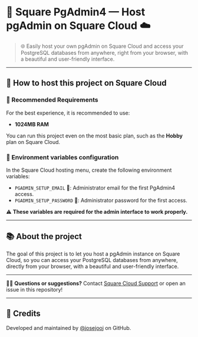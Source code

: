 
# 🐘 Square PgAdmin4 — Host pgAdmin on Square Cloud ☁️

> 🌐 Easily host your own pgAdmin on Square Cloud and access your PostgreSQL databases from anywhere, right from your browser, with a beautiful and user-friendly interface.

---

## 🚀 How to host this project on Square Cloud

### 📝 Recommended Requirements

For the best experience, it is recommended to use:

- **1024MB RAM**

You can run this project even on the most basic plan, such as the **Hobby** plan on Square Cloud.

### 🔧 Environment variables configuration

In the Square Cloud hosting menu, create the following environment variables:

- `PGADMIN_SETUP_EMAIL` 📧: Administrator email for the first PgAdmin4 access.
- `PGADMIN_SETUP_PASSWORD` 🔑: Administrator password for the first access.

⚠️ **These variables are required for the admin interface to work properly.**

---

## 📚 About the project

The goal of this project is to let you host a pgAdmin instance on Square Cloud, so you can access your PostgreSQL databases from anywhere, directly from your browser, with a beautiful and user-friendly interface.

---

🙋‍♂️ **Questions or suggestions?** Contact [Square Cloud Support](https://squarecloud.app/sac) or open an issue in this repository!

---

## 🙏 Credits

Developed and maintained by [@josejooj](https://github.com/josejooj) on GitHub.